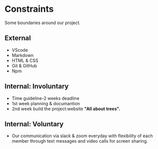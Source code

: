 # Constraints

Some boundaries around our project.

## External

- VScode
- Markdown
- HTML & CSS
- Git & GitHub
- Npm

## Internal: Involuntary

- Time guideline-2 weeks deadline
- 1st week planning & documantion
- 2nd week build the project:website **"All about trees".**


## Internal: Voluntary

- Our communication via slack & zoom everyday with flexibility of each member
  through text messages and video calls for screen sharing.
